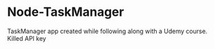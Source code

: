 # Node-TaskManager

TaskManager app created while following along with a Udemy course.
Killed API key
